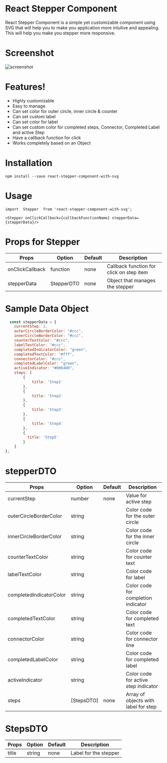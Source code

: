 # React Stepper Component

React Stepper Component is a simple yet customizable component using SVG that will help you to make you application more intutive and appealing. This will help you make you stepper more responsive.

# Screenshot

![screenshot](https://res.cloudinary.com/deaozbc9u/image/upload/v1617632454/screeshot_ik655w.png)

# Features!     

  - Highly customizable
  - Easy to manage
  - Can set color for outer circle, inner circle & counter
  - Can set custom label
  - Can set color for label
  - Can set custom color for completed steps, Connector, Completed Label and active Step
  - Have a callback function for click
  - Works completely based on an Object

# Installation

    npm install --save react-stepper-component-with-svg

# Usage
    import  Stepper  from 'react-stepper-component-with-svg';

    <Stepper onClickCallback={callbackFunctionName} stepperData={stepperData}/>

# Props for Stepper

| Props | Option | Default | Description
| ------ | ------ | ------ | ------ | 
| onClickCallback | function | none | Callback function for click on step item |
| stepperData | StepperDTO | none | Object that manages the stepper |
    
# Sample Data Object

```javascript
  const stepperData = {
    currentStep: 2,
    outerCircleBorderColor: "#ccc",
    innerCircleBorderColor: "#ccc",
    counterTextColor: "#ccc", 
    labelTextColor: "#ccc",
    completedIndicatorColor: "green",
    completedTextColor: "#fff", 
    connectorColor: "#ccc", 
    completedLabelColor: "green",
    activeIndicator: "#006400", 
    steps: [
        {
            title: 'Step1'
        },
        {
            title: 'Step2'
        },
        {
            title: 'Step3'
        },
        {
            title: 'Step4'
        },
        {
          title: 'Step5'
        }
    ]
};
```

# stepperDTO
 
| Props | Option | Default | Description
| ------ | ------ | ------ | ------ | 
| currentStep | number | none | Value for active step |
| outerCircleBorderColor | string | | Color code for the outer circle |
| innerCircleBorderColor | string | | Color code for the inner circle |
| counterTextColor | string | | Color code for counter text |
| labelTextColor | string | | Color code for label |
| completedIndicatorColor | string | | Color code for completion indicator |
| completedTextColor | string | | Color code for completed text |
| connectorColor | string | | Color code for connector line |
| completedLabelColor | string | | Color code for completed label |
| activeIndicator | string | | Color code for active step indicator |
| steps | [StepsDTO] | none | Array of objects with label for step |

# StepsDTO

| Props | Option | Default | Description
| ------ | ------ | ------ | ------ | 
| title | string | none | Label for the stepper |  